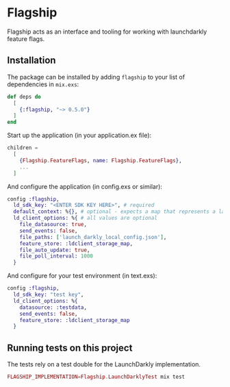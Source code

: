 # Flagship

Flagship acts as an interface and tooling for working with launchdarkly feature flags.

## Installation

The package can be installed by adding `flagship` to your list of dependencies in `mix.exs`:

```elixir
def deps do
  [
    {:flagship, "~> 0.5.0"}
  ]
end
```

Start up the application (in your application.ex file):
```elixir
children =
  [
    {Flagship.FeatureFlags, name: Flagship.FeatureFlags},
    ...
  ]
```

And configure the application (in config.exs or similar):
```elixir
config :flagship,
  ld_sdk_key: "<ENTER SDK KEY HERE>", # required
  default_context: %{}, # optional - expects a map that represents a launchdarkly context (https://docs.launchdarkly.com/home/contexts)
  ld_client_options: %{ # all values are optional
    file_datasource: true,
    send_events: false,
    file_paths: ['launch_darkly_local_config.json'],
    feature_store: :ldclient_storage_map,
    file_auto_update: true,
    file_poll_interval: 1000
  }
```

And configure for your test environment (in text.exs):
```elixir
config :flagship,
  ld_sdk_key: "test key",
  ld_client_options: %{
    datasource: :testdata,
    send_events: false,
    feature_store: :ldclient_storage_map
  }
```

## Running tests on this project
The tests rely on a test double for the LaunchDarkly implementation.
```elixir
FLAGSHIP_IMPLEMENTATION=Flagship.LaunchDarklyTest mix test
```


